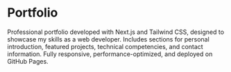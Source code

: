 # Portfolio
Professional portfolio developed with Next.js and Tailwind CSS, designed to showcase my skills as a web developer. Includes sections for personal introduction, featured projects, technical competencies, and contact information. Fully responsive, performance-optimized, and deployed on GitHub Pages.
